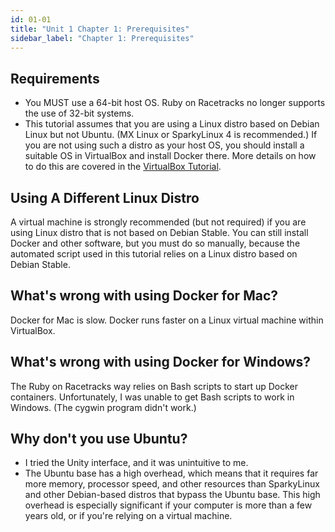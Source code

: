```yaml
---
id: 01-01
title: "Unit 1 Chapter 1: Prerequisites"
sidebar_label: "Chapter 1: Prerequisites"
---
```


## Requirements
* You MUST use a 64-bit host OS.  Ruby on Racetracks no longer supports the use of 32-bit systems. 
* This tutorial assumes that you are using a Linux distro based on Debian Linux but not Ubuntu.  (MX Linux or SparkyLinux 4 is recommended.)  If you are not using such a distro as your host OS, you should install a suitable OS in VirtualBox and install Docker there.  More details on how to do this are covered in the [VirtualBox Tutorial](https://www.virtualboxtutorial.com/).

## Using A Different Linux Distro
A virtual machine is strongly recommended (but not required) if you are using Linux distro that is not based on Debian Stable.  You can still install Docker and other software, but you must do so manually, because the automated script used in this tutorial relies on a Linux distro based on Debian Stable.

## What's wrong with using Docker for Mac?
Docker for Mac is slow.  Docker runs faster on a Linux virtual machine within VirtualBox.

## What's wrong with using Docker for Windows?
The Ruby on Racetracks way relies on Bash scripts to start up Docker containers.  Unfortunately, I was unable to get Bash scripts to work in Windows.  (The cygwin program didn't work.)

## Why don't you use Ubuntu?
* I tried the Unity interface, and it was unintuitive to me.
* The Ubuntu base has a high overhead, which means that it requires far more memory, processor speed, and other resources than SparkyLinux and other Debian-based distros that bypass the Ubuntu base. This high overhead is especially significant if your computer is more than a few years old, or if you're relying on a virtual machine.
